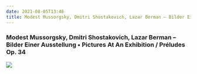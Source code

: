```yaml
---
date: 2021-08-05T13:48  
title: Modest Mussorgsky, Dmitri Shostakovich, Lazar Berman – Bilder Einer Ausstellung • Pictures At An Exhibition · Préludes Op. 34  
---
```

### Modest Mussorgsky, Dmitri Shostakovich, Lazar Berman – Bilder Einer Ausstellung • Pictures At An Exhibition / Préludes Op. 34  
[![](https://img.discogs.com/KN2Js27Wr2gCEwvQiubfAqndQX8=/fit-in/600x608/filters:strip_icc():format(jpeg):mode_rgb():quality(90)/discogs-images/R-4106344-1413731180-3347.jpeg.jpg)][1]   
  
[1]: https://www.discogs.com/release/4106344